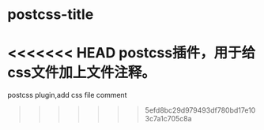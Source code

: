 # postcss-title
<<<<<<< HEAD
postcss插件，用于给css文件加上文件注释。
=======
postcss plugin,add css file comment
>>>>>>> 5efd8bc29d979493df780bd17e103c7a1c705c8a
